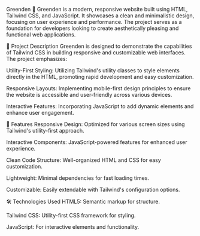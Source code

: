 
Greenden 🌿
Greenden is a modern, responsive website built using HTML, Tailwind CSS, and JavaScript. It showcases a clean and minimalistic design, focusing on user experience and performance. The project serves as a foundation for developers looking to create aesthetically pleasing and functional web applications.


📖 Project Description
Greenden is designed to demonstrate the capabilities of Tailwind CSS in building responsive and customizable web interfaces. The project emphasizes:

Utility-First Styling: Utilizing Tailwind's utility classes to style elements directly in the HTML, promoting rapid development and easy customization.

Responsive Layouts: Implementing mobile-first design principles to ensure the website is accessible and user-friendly across various devices.

Interactive Features: Incorporating JavaScript to add dynamic elements and enhance user engagement.

🚀 Features
Responsive Design: Optimized for various screen sizes using Tailwind's utility-first approach.

Interactive Components: JavaScript-powered features for enhanced user experience.

Clean Code Structure: Well-organized HTML and CSS for easy customization.

Lightweight: Minimal dependencies for fast loading times.

Customizable: Easily extendable with Tailwind's configuration options.

🛠️ Technologies Used
HTML5: Semantic markup for structure.

Tailwind CSS: Utility-first CSS framework for styling.

JavaScript: For interactive elements and functionality.

